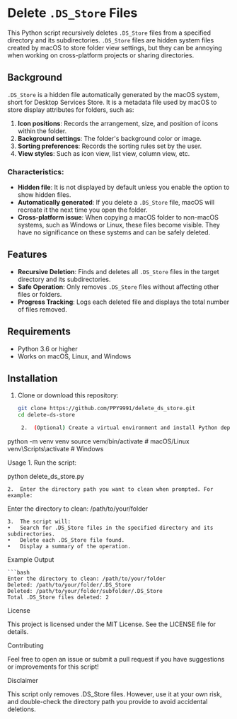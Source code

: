 # Delete `.DS_Store` Files

This Python script recursively deletes `.DS_Store` files from a specified directory and its subdirectories. `.DS_Store` files are hidden system files created by macOS to store folder view settings, but they can be annoying when working on cross-platform projects or sharing directories.

## Background
`.DS_Store` is a hidden file automatically generated by the macOS system, short for Desktop Services Store. It is a metadata file used by macOS to store display attributes for folders, such as:
1. **Icon positions**: Records the arrangement, size, and position of icons within the folder.
2. **Background settings**: The folder's background color or image.
3. **Sorting preferences**: Records the sorting rules set by the user.
4. **View styles**: Such as icon view, list view, column view, etc.

### Characteristics:
- **Hidden file**: It is not displayed by default unless you enable the option to show hidden files.
- **Automatically generated**: If you delete a `.DS_Store` file, macOS will recreate it the next time you open the folder.
- **Cross-platform issue**: When copying a macOS folder to non-macOS systems, such as Windows or Linux, these files become visible. They have no significance on these systems and can be safely deleted.

## Features

- **Recursive Deletion**: Finds and deletes all `.DS_Store` files in the target directory and its subdirectories.
- **Safe Operation**: Only removes `.DS_Store` files without affecting other files or folders.
- **Progress Tracking**: Logs each deleted file and displays the total number of files removed.

## Requirements

- Python 3.6 or higher
- Works on macOS, Linux, and Windows

## Installation

1. Clone or download this repository:
   ```bash
   git clone https://github.com/PPY9991/delete_ds_store.git
   cd delete-ds-store

	2.	(Optional) Create a virtual environment and install Python dependencies (if needed):

python -m venv venv
source venv/bin/activate  # macOS/Linux
venv\Scripts\activate     # Windows

Usage
	1.	Run the script:

python delete_ds_store.py

	2.	Enter the directory path you want to clean when prompted. For example:

Enter the directory to clean: /path/to/your/folder

	3.	The script will:
	•	Search for .DS_Store files in the specified directory and its subdirectories.
	•	Delete each .DS_Store file found.
	•	Display a summary of the operation.

Example Output

    ```bash
    Enter the directory to clean: /path/to/your/folder
    Deleted: /path/to/your/folder/.DS_Store
    Deleted: /path/to/your/folder/subfolder/.DS_Store
    Total .DS_Store files deleted: 2

License

This project is licensed under the MIT License. See the LICENSE file for details.

Contributing

Feel free to open an issue or submit a pull request if you have suggestions or improvements for this script!

Disclaimer

This script only removes .DS_Store files. However, use it at your own risk, and double-check the directory path you provide to avoid accidental deletions.
